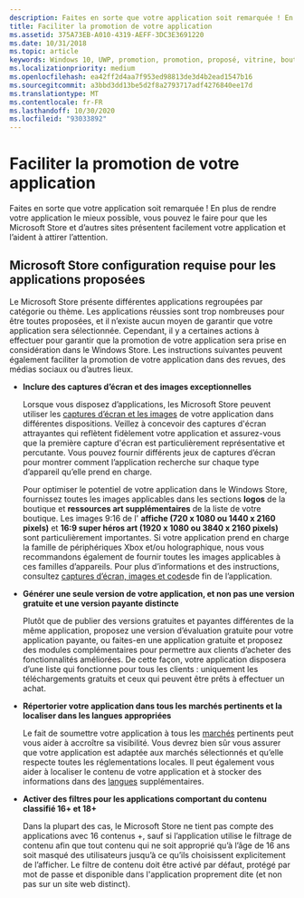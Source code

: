 ```yaml
---
description: Faites en sorte que votre application soit remarquée ! En plus de rendre votre application le mieux possible, vous pouvez le faire pour que les Microsoft Store et d’autres sites présentent facilement votre application et l’aident à attirer l’attention.
title: Faciliter la promotion de votre application
ms.assetid: 375A73EB-A010-4319-AEFF-3DC3E3691220
ms.date: 10/31/2018
ms.topic: article
keywords: Windows 10, UWP, promotion, promotion, proposé, vitrine, boutique
ms.localizationpriority: medium
ms.openlocfilehash: ea42ff2d4aa7f953ed98813de3d4b2ead1547b16
ms.sourcegitcommit: a3bbd3dd13be5d2f8a2793717adf4276840ee17d
ms.translationtype: MT
ms.contentlocale: fr-FR
ms.lasthandoff: 10/30/2020
ms.locfileid: "93033892"
---
```

# <a name="make-your-app-easier-to-promote"></a>Faciliter la promotion de votre application


Faites en sorte que votre application soit remarquée ! En plus de rendre votre application le mieux possible, vous pouvez le faire pour que les Microsoft Store et d’autres sites présentent facilement votre application et l’aident à attirer l’attention.


## <a name="microsoft-store-requirements-for-featured-apps"></a>Microsoft Store configuration requise pour les applications proposées

Le Microsoft Store présente différentes applications regroupées par catégorie ou thème. Les applications réussies sont trop nombreuses pour être toutes proposées, et il n’existe aucun moyen de garantir que votre application sera sélectionnée. Cependant, il y a certaines actions à effectuer pour garantir que la promotion de votre application sera prise en considération dans le Windows Store. Les instructions suivantes peuvent également faciliter la promotion de votre application dans des revues, des médias sociaux ou d’autres lieux.

-   **Inclure des captures d’écran et des images exceptionnelles**

    Lorsque vous disposez d’applications, les Microsoft Store peuvent utiliser les [captures d’écran et les images](app-screenshots-and-images.md) de votre application dans différentes dispositions. Veillez à concevoir des captures d'écran attrayantes qui reflètent fidèlement votre application et assurez-vous que la première capture d'écran est particulièrement représentative et percutante. Vous pouvez fournir différents jeux de captures d’écran pour montrer comment l’application recherche sur chaque type d’appareil qu’elle prend en charge.

    Pour optimiser le potentiel de votre application dans le Windows Store, fournissez toutes les images applicables dans les sections **logos** de la boutique et **ressources art supplémentaires** de la liste de votre boutique. Les images 9:16 de l' **affiche (720 x 1080 ou 1440 x 2160 pixels)** et **16:9 super héros art (1920 x 1080 ou 3840 x 2160 pixels)** sont particulièrement importantes. Si votre application prend en charge la famille de périphériques Xbox et/ou holographique, nous vous recommandons également de fournir toutes les images applicables à ces familles d’appareils. Pour plus d’informations et des instructions, consultez [captures d’écran, images et codes](app-screenshots-and-images.md)de fin de l’application.

-   **Générer une seule version de votre application, et non pas une version gratuite et une version payante distincte**

    Plutôt que de publier des versions gratuites et payantes différentes de la même application, proposez une version d’évaluation gratuite pour votre application payante, ou faites-en une application gratuite et proposez des modules complémentaires pour permettre aux clients d’acheter des fonctionnalités améliorées. De cette façon, votre application disposera d’une liste qui fonctionne pour tous les clients : uniquement les téléchargements gratuits et ceux qui peuvent être prêts à effectuer un achat.

-   **Répertorier votre application dans tous les marchés pertinents et la localiser dans les langues appropriées**

    Le fait de soumettre votre application à tous les [marchés](./define-market-selection.md) pertinents peut vous aider à accroître sa visibilité. Vous devrez bien sûr vous assurer que votre application est adaptée aux marchés sélectionnés et qu’elle respecte toutes les réglementations locales. Il peut également vous aider à localiser le contenu de votre application et à stocker des informations dans des [langues](supported-languages.md) supplémentaires.

-   **Activer des filtres pour les applications comportant du contenu classifié 16+ et 18+**

    Dans la plupart des cas, le Microsoft Store ne tient pas compte des applications avec 16 contenus +, sauf si l’application utilise le filtrage de contenu afin que tout contenu qui ne soit approprié qu’à l’âge de 16 ans soit masqué des utilisateurs jusqu’à ce qu’ils choisissent explicitement de l’afficher. Le filtre de contenu doit être activé par défaut, protégé par mot de passe et disponible dans l'application proprement dite (et non pas sur un site web distinct).



 
